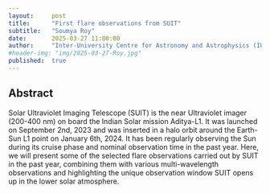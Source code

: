 ```yaml
---
layout:     post
title:      "First flare observations from SUIT"
subtitle:   "Soumya Roy"
date:       2025-03-27 11:00:00
author:     "Inter-University Centre for Astronomy and Astrophysics (IUCAA), Indida"
#header-img: "img/2025-03-27-Roy.jpg"
published:  true
---
```


## Abstract
Solar Ultraviolet Imaging Telescope (SUIT) is the near Ultraviolet imager (200-400 nm) on board the Indian Solar mission Aditya-L1. It was launched on September 2nd, 2023 and was inserted in a halo orbit around the Earth-Sun L1 point on January 6th, 2024. It has been regularly observing the Sun during its cruise phase and nominal observation time in the past year. Here, we will present some of the selected flare observations carried out by SUIT in the past year, combining them with various multi-wavelength observations and highlighting the unique observation window SUIT opens up in the lower solar atmosphere. 
